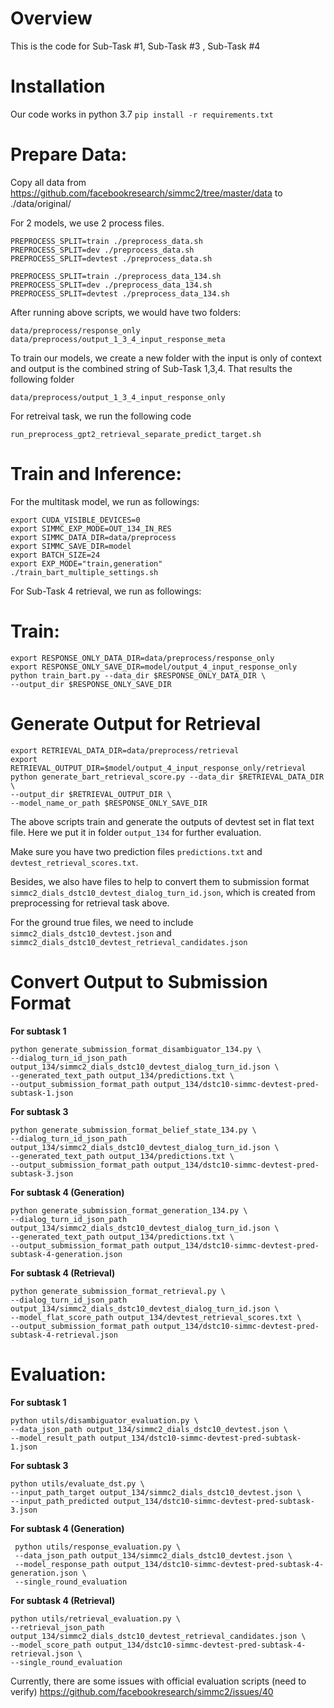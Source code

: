 # Overview
This is the code for Sub-Task #1, Sub-Task #3 , Sub-Task #4

# Installation
Our code works in python 3.7
`pip install -r requirements.txt`

# Prepare Data:
Copy all data from https://github.com/facebookresearch/simmc2/tree/master/data to ./data/original/

For 2 models, we use 2 process files.
```
PREPROCESS_SPLIT=train ./preprocess_data.sh
PREPROCESS_SPLIT=dev ./preprocess_data.sh
PREPROCESS_SPLIT=devtest ./preprocess_data.sh

PREPROCESS_SPLIT=train ./preprocess_data_134.sh
PREPROCESS_SPLIT=dev ./preprocess_data_134.sh
PREPROCESS_SPLIT=devtest ./preprocess_data_134.sh
```
After running above scripts, we would have two folders: 
```
data/preprocess/response_only
data/preprocess/output_1_3_4_input_response_meta
```

To train our models, we create a new folder with the input is only of context and output is the combined string of Sub-Task 1,3,4.
That results the following folder

```
data/preprocess/output_1_3_4_input_response_only
```

For retreival task, we run the following code
```
run_preprocess_gpt2_retrieval_separate_predict_target.sh
```
# Train and Inference:
For the multitask model, we run as followings:
```
export CUDA_VISIBLE_DEVICES=0
export SIMMC_EXP_MODE=OUT_134_IN_RES
export SIMMC_DATA_DIR=data/preprocess
export SIMMC_SAVE_DIR=model
export BATCH_SIZE=24
export EXP_MODE="train,generation"
./train_bart_multiple_settings.sh
```

For Sub-Task 4 retrieval, we run as followings:

# Train:
```
export RESPONSE_ONLY_DATA_DIR=data/preprocess/response_only
export RESPONSE_ONLY_SAVE_DIR=model/output_4_input_response_only
python train_bart.py --data_dir $RESPONSE_ONLY_DATA_DIR \
--output_dir $RESPONSE_ONLY_SAVE_DIR
```

# Generate Output for Retrieval
```
export RETRIEVAL_DATA_DIR=data/preprocess/retrieval
export RETRIEVAL_OUTPUT_DIR=$model/output_4_input_response_only/retrieval
python generate_bart_retrieval_score.py --data_dir $RETRIEVAL_DATA_DIR \
--output_dir $RETRIEVAL_OUTPUT_DIR \
--model_name_or_path $RESPONSE_ONLY_SAVE_DIR
```
The above scripts train and generate the outputs of devtest set in flat text file.
Here we put it in folder `output_134` for further evaluation.

Make sure you have two prediction files `predictions.txt` and `devtest_retrieval_scores.txt`.

Besides, we also have files to help to convert them to submission format `simmc2_dials_dstc10_devtest_dialog_turn_id.json`, which is created
from preprocessing for retrieval task above.

For the ground true files, we need to include `simmc2_dials_dstc10_devtest.json` and `simmc2_dials_dstc10_devtest_retrieval_candidates.json`

# Convert Output to Submission Format
**For subtask 1**
```
python generate_submission_format_disambiguator_134.py \ 
--dialog_turn_id_json_path output_134/simmc2_dials_dstc10_devtest_dialog_turn_id.json \ 
--generated_text_path output_134/predictions.txt \
--output_submission_format_path output_134/dstc10-simmc-devtest-pred-subtask-1.json
```

**For subtask 3**

```
python generate_submission_format_belief_state_134.py \
--dialog_turn_id_json_path output_134/simmc2_dials_dstc10_devtest_dialog_turn_id.json \
--generated_text_path output_134/predictions.txt \
--output_submission_format_path output_134/dstc10-simmc-devtest-pred-subtask-3.json
```

**For subtask 4 (Generation)**

```
python generate_submission_format_generation_134.py \
--dialog_turn_id_json_path output_134/simmc2_dials_dstc10_devtest_dialog_turn_id.json \
--generated_text_path output_134/predictions.txt \
--output_submission_format_path output_134/dstc10-simmc-devtest-pred-subtask-4-generation.json
```

**For subtask 4 (Retrieval)**

```
python generate_submission_format_retrieval.py \
--dialog_turn_id_json_path output_134/simmc2_dials_dstc10_devtest_dialog_turn_id.json \
--model_flat_score_path output_134/devtest_retrieval_scores.txt \
--output_submission_format_path output_134/dstc10-simmc-devtest-pred-subtask-4-retrieval.json
```
# Evaluation:
**For subtask 1**
```
python utils/disambiguator_evaluation.py \
--data_json_path output_134/simmc2_dials_dstc10_devtest.json \
--model_result_path output_134/dstc10-simmc-devtest-pred-subtask-1.json
```

**For subtask 3**
```
python utils/evaluate_dst.py \
--input_path_target output_134/simmc2_dials_dstc10_devtest.json \
--input_path_predicted output_134/dstc10-simmc-devtest-pred-subtask-3.json
```

**For subtask 4 (Generation)**

```
 python utils/response_evaluation.py \
 --data_json_path output_134/simmc2_dials_dstc10_devtest.json \
 --model_response_path output_134/dstc10-simmc-devtest-pred-subtask-4-generation.json \
 --single_round_evaluation
```

**For subtask 4 (Retrieval)**

```
python utils/retrieval_evaluation.py \
--retrieval_json_path output_134/simmc2_dials_dstc10_devtest_retrieval_candidates.json \
--model_score_path output_134/dstc10-simmc-devtest-pred-subtask-4-retrieval.json \
--single_round_evaluation
```
Currently, there are some issues with official evaluation scripts (need to verify)
https://github.com/facebookresearch/simmc2/issues/40
